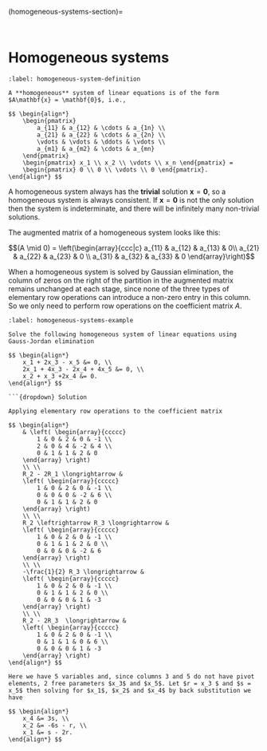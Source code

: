 (homogeneous-systems-section)=

```{index} Systems of linear equations ; homogeneous systems
```

```{index} Homogeneous systems
```

# Homogeneous systems

````{prf:definition} Homogeneous systems
:label: homogeneous-system-definition

A **homogeneous** system of linear equations is of the form $A\mathbf{x} = \mathbf{0}$, i.e.,

$$ \begin{align*}
    \begin{pmatrix}
        a_{11} & a_{12} & \cdots & a_{1n} \\
        a_{21} & a_{22} & \cdots & a_{2n} \\
        \vdots & \vdots & \ddots & \vdots \\
        a_{m1} & a_{m2} & \cdots & a_{mn}
    \end{pmatrix}
    \begin{pmatrix} x_1 \\ x_2 \\ \vdots \\ x_n \end{pmatrix} = 
    \begin{pmatrix} 0 \\ 0 \\ \vdots \\ 0 \end{pmatrix}.
\end{align*} $$
````

A homogeneous system always has the **trivial** solution $\mathbf{x} = \mathbf{0}$, so a homogeneous system is always consistent. If $\mathbf{x} = \mathbf{0}$ is not the only solution then the system is indeterminate, and there will be infinitely many non-trivial solutions.

The augmented matrix of a homogeneous system looks like this:

$$(A \mid 0) = \left(\begin{array}{ccc|c} a_{11} & a_{12} & a_{13}  & 0\\ a_{21} & a_{22} & a_{23} & 0  \\ a_{31} & a_{32} & a_{33} & 0  \end{array}\right)$$

When a homogeneous system is solved by Gaussian elimination, the column of zeros on the right of the partition in the augmented matrix remains unchanged at each stage, since none of the three types of elementary row operations can introduce a non-zero entry in this column. So we only need to perform row operations on the coefficient matrix $A$.

```{prf:example}
:label: homogeneous-systems-example

Solve the following homogeneous system of linear equations using Gauss-Jordan elimination

$$ \begin{align*}
    x_1 + 2x_3 - x_5 &= 0, \\
    2x_1 + 4x_3 - 2x_4 + 4x_5 &= 0, \\
    x_2 + x_3 +2x_4 &= 0.
\end{align*} $$

```{dropdown} Solution

Applying elementary row operations to the coefficient matrix

$$ \begin{align*}
    & \left( \begin{array}{ccccc}
        1 & 0 & 2 & 0 & -1 \\
        2 & 0 & 4 & -2 & 4 \\
        0 & 1 & 1 & 2 & 0
    \end{array} \right)
	\\ \\
    R_2 - 2R_1 \longrightarrow &
    \left( \begin{array}{ccccc}
        1 & 0 & 2 & 0 & -1 \\
        0 & 0 & 0 & -2 & 6 \\
        0 & 1 & 1 & 2 & 0
    \end{array} \right)
    \\ \\
    R_2 \leftrightarrow R_3 \longrightarrow &
    \left( \begin{array}{ccccc}
        1 & 0 & 2 & 0 & -1 \\
        0 & 1 & 1 & 2 & 0 \\
        0 & 0 & 0 & -2 & 6
    \end{array} \right)
    \\ \\
    -\frac{1}{2} R_3 \longrightarrow &
    \left( \begin{array}{ccccc}
        1 & 0 & 2 & 0 & -1 \\
        0 & 1 & 1 & 2 & 0 \\
        0 & 0 & 0 & 1 & -3
    \end{array} \right)
	\\ \\
    R_2 - 2R_3  \longrightarrow &
    \left( \begin{array}{ccccc}
        1 & 0 & 2 & 0 & -1 \\
        0 & 1 & 1 & 0 & 6 \\
        0 & 0 & 0 & 1 & -3
    \end{array} \right)
\end{align*} $$

Here we have 5 variables and, since columns 3 and 5 do not have pivot elements, 2 free parameters $x_3$ and $x_5$. Let $r = x_3 $ and $s = x_5$ then solving for $x_1$, $x_2$ and $x_4$ by back substitution we have

$$ \begin{align*}
    x_4 &= 3s, \\
    x_2 &= -6s - r, \\
    x_1 &= s - 2r.
\end{align*} $$
```
